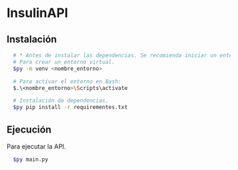 # InsulinAPI

## Instalación

```bash
  # * Antes de instalar las dependencias. Se recomienda iniciar un entorno virtual.
  # Para crear un entorno virtual.
  $py -m venv <nombre_entorno>

  # Para activar el entorno en Bash:
  $.\<nombre_entorno>\Scripts\activate

  # Instalación de dependencias.
  $py pip install -r requirementes.txt
```

## Ejecución

Para ejecutar la API.

```bash
  $py main.py
```

